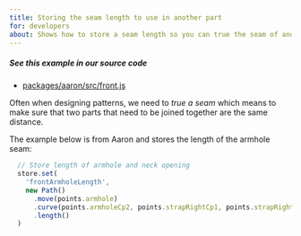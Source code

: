 ```yaml
---
title: Storing the seam length to use in another part
for: developers
about: Shows how to store a seam length so you can true the seam of another part
---
```


<Note>

##### See this example in our source code

-   [packages/aaron/src/front.js](https://github.com/freesewing/freesewing/blob/develop/packages/aaron/src/front.js#L103)

</Note>

Often when designing patterns, we need to _true a seam_ which means to make sure
that two parts that need to be joined together are the same distance.

The example below is from Aaron and stores the length of the armhole seam:

```js
  // Store length of armhole and neck opening
  store.set(
    'frontArmholeLength',
    new Path()
      .move(points.armhole)
      .curve(points.armholeCp2, points.strapRightCp1, points.strapRight)
      .length()
  )
```
